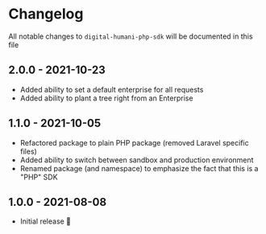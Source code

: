 # Changelog

All notable changes to `digital-humani-php-sdk` will be documented in this file

## 2.0.0 - 2021-10-23

- Added ability to set a default enterprise for all requests
- Added ability to plant a tree right from an Enterprise

## 1.1.0 - 2021-10-05

- Refactored package to plain PHP package (removed Laravel specific files)
- Added ability to switch between sandbox and production environment
- Renamed package (and namespace) to emphasize the fact that this is a "PHP" SDK


## 1.0.0 - 2021-08-08

- Initial release 🎉
